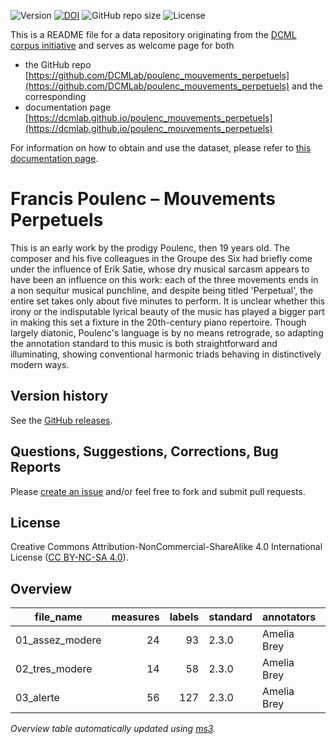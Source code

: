 ![Version](https://img.shields.io/github/v/release/DCMLab/poulenc_mouvements_perpetuels?display_name=tag)
[![DOI](https://zenodo.org/badge/567841009.0.svg)](https://zenodo.org/badge/latestdoi/567841009.0)
![GitHub repo size](https://img.shields.io/github/repo-size/DCMLab/poulenc_mouvements_perpetuels)
![License](https://img.shields.io/badge/license-CC%20BY--NC--SA%204.0-9cf)


This is a README file for a data repository originating from the [DCML corpus initiative](https://github.com/DCMLab/dcml_corpora)
and serves as welcome page for both 

* the GitHub repo [https://github.com/DCMLab/poulenc_mouvements_perpetuels](https://github.com/DCMLab/poulenc_mouvements_perpetuels) and the corresponding
* documentation page [https://dcmlab.github.io/poulenc_mouvements_perpetuels](https://dcmlab.github.io/poulenc_mouvements_perpetuels)

For information on how to obtain and use the dataset, please refer to [this documentation page](https://dcmlab.github.io/poulenc_mouvements_perpetuels/introduction).

# Francis Poulenc – Mouvements Perpetuels

This is an early work by the prodigy Poulenc, then 19 years old. The composer and his five colleagues in the Groupe des Six had briefly come under the influence of Erik Satie, whose dry musical sarcasm appears to have been an influence on this work: each of the three movements ends in a non sequitur musical punchline, and despite being titled 'Perpetual', the entire set takes only about five minutes to perform. It is unclear whether this irony or the indisputable lyrical beauty of the music has played a bigger part in making this set a fixture in the 20th-century piano repertoire. Though largely diatonic, Poulenc's language is by no means retrograde, so adapting the annotation standard to this music is both straightforward and illuminating, showing conventional harmonic triads behaving in distinctively modern ways.

## Version history

See the [GitHub releases](https://github.com/DCMLab/poulenc_mouvements_perpetuels/releases).

## Questions, Suggestions, Corrections, Bug Reports

Please [create an issue](https://github.com/DCMLab/poulenc_mouvements_perpetuels/issues) and/or feel free to fork and submit pull requests.

## License

Creative Commons Attribution-NonCommercial-ShareAlike 4.0 International License ([CC BY-NC-SA 4.0](https://creativecommons.org/licenses/by-nc-sa/4.0/)).



## Overview
|   file_name   |measures|labels|standard|annotators |reviewers|
|---------------|-------:|-----:|--------|-----------|---------|
|01_assez_modere|      24|    93|2.3.0   |Amelia Brey|DK       |
|02_tres_modere |      14|    58|2.3.0   |Amelia Brey|HB       |
|03_alerte      |      56|   127|2.3.0   |Amelia Brey|HB       |


*Overview table automatically updated using [ms3](https://ms3.readthedocs.io/).*